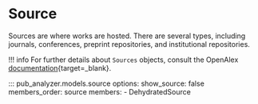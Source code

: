 # Source

Sources are where works are hosted. There are several types, including journals, conferences, preprint repositories, and institutional repositories.

!!! info
    For further details about `Sources` objects, consult the OpenAlex [documentation](https://docs.openalex.org/api-entities/sources){target=_blank}.

::: pub_analyzer.models.source
    options:
        show_source: false
        members_order: source
        members:
            - DehydratedSource
